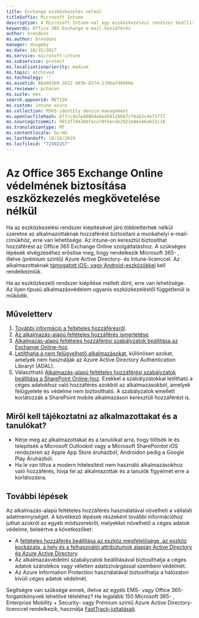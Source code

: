 ```yaml
---
title: Exchange eszközkezelés nélkül
titleSuffix: Microsoft Intune
description: A Microsoft Intune-nal egy eszközkezelési rendszer beállítása nélkül adhat hozzáférést a felhasználóknak az Office 365-ös Exchange Online-levelezésükhöz.
keywords: Office 365 Exchange e-mail-hozzáférés
author: brenduns
ms.author: brenduns
manager: dougeby
ms.date: 10/31/2017
ms.service: microsoft-intune
ms.subservice: protect
ms.localizationpriority: medium
ms.topic: archived
ms.technology: ''
ms.assetid: 88a0d3b9-2622-403b-8374-1396afd8066e
ms.reviewer: pchacon
ms.suite: ems
search.appverid: MET150
ms.custom: intune-azure
ms.collection: M365-identity-device-management
ms.openlocfilehash: 6ffcc4a7e48064e6a458126667cf6ab2c4e75777
ms.sourcegitcommit: 9013f7442bbface78feecde2922e8e546a622c16
ms.translationtype: MT
ms.contentlocale: hu-HU
ms.lasthandoff: 10/16/2019
ms.locfileid: "72502257"
---
```

# <a name="protect-office-365-exchange-online-without-requiring-device-management"></a>Az Office 365 Exchange Online védelmének biztosítása eszközkezelés megkövetelése nélkül

Ha az eszközkezelési rendszer kiépítésével járó többletterhek nélkül szeretne az alkalmazottaknak hozzáférést biztosítani a munkahelyi e-mail-címükhöz, erre van lehetősége. Az Intune-on keresztül biztosíthat hozzáférést az Office 365 Exchange Online szolgáltatáshoz. A szükséges lépések elvégzéséhez erősítse meg, hogy rendelkezik Microsoft 365- , illetve (prémium szintű) Azure Active Directory- és Intune-licenccel. Az alkalmazottaknak [támogatott iOS- vagy Android-eszközökkel](../fundamentals/supported-devices-browsers.md) kell rendelkezniük. 

Ha az eszközkezelő rendszer kiépítése mellett dönt, erre van lehetősége. Az ilyen típusú alkalmazásvédelem ugyanis eszközkezeléstől függetlenül is működik. 

## <a name="action-plan"></a>Műveletterv

1. [További információ a feltételes hozzáférésről](conditional-access.md). 
2. [Az alkalmazás-alapú feltételes hozzáférés ismertetése](app-based-conditional-access-intune.md).
3. [Alkalmazás-alapú feltételes hozzáférési szabályzatok beállítása az Exchange Online-hoz](app-based-conditional-access-intune-create.md).
4. [Letilthatja a nem felügyelhető alkalmazásokat](app-modern-authentication-block.md), különösen azokat, amelyek nem használják az Azure Active Directory Authentication Libraryt (ADAL).
5. Választható [Alkalmazás-alapú feltételes hozzáférési szabályzatok beállítása a SharePoint Online-hoz](app-based-conditional-access-intune-create.md). Ezekkel a szabályzatokkal letiltható a céges adatokhoz való hozzáférés azokból az alkalmazásokból, amelyek felügyelete és védelme nem biztosítható. A szabályzatok emellett korlátozzák a SharePoint mobile alkalmazáson keresztüli hozzáférést is. 

## <a name="what-to-tell-employees-and-students"></a>Miről kell tájékoztatni az alkalmazottakat és a tanulókat?

* Kérje meg az alkalmazottakat és a tanulókat arra, hogy töltsék le és telepítsék a Microsoft Outlookot vagy a Microsoft SharePointot iOS rendszeren az Apple App Store áruházból, Androidon pedig a Google Play Áruházból. 
* Ha le van tiltva a modern hitelesítést nem használó alkalmazásokhoz való hozzáférés, hívja fel az alkalmazottak és a tanulók figyelmét erre a korlátozásra. 

## <a name="next-steps"></a>További lépések

Az alkalmazás-alapú feltételes hozzáférés használatával növelheti a vállalati adatmennyiséget. A következő lépések részeként további információhoz juthat azokról az egyéb módszerekről, melyekkel növelhető a céges adatok védelme, beleértve a következőket: 

* A [feltételes hozzáférés beállítása az eszköz megfelelősége, az eszköz kockázata, a hely és a felhasználói attribútumok alapján Active Directory és Azure Active Directory](https://docs.microsoft.com/azure/active-directory/active-directory-conditional-access-azure-portal).  
* Az alkalmazásvédelmi szabályzatok beállításával biztosíthatja a céges adatok szándékos vagy véletlen adatszivárgással szembeni védelmét. 
* Az Azure Information Protection használatával biztosíthatja a hálózaton kívüli céges adatok védelmét. 

Segítségre van szüksége ennek, illetve az egyéb EMS- vagy Office 365-forgatókönyvek lehetővé tételéhez? Ha legalább 150 Microsoft 365- , Enterprise Mobility + Security- vagy Prémium szintű Azure Active Directory-licenccel rendelkezik, használja [FastTrack-juttatásait](https://docs.microsoft.com/enterprise-mobility-security/solutions/enterprise-mobility-fasttrack-program). 
